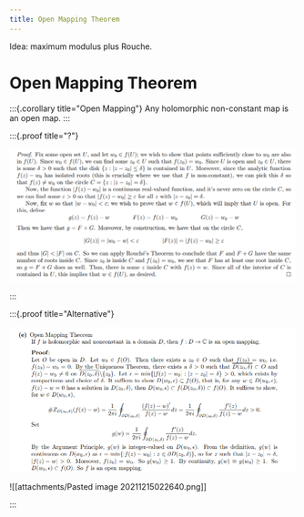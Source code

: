 ```yaml
---
title: Open Mapping Theorem
---
```


Idea: maximum modulus plus Rouche.

# Open Mapping Theorem

:::{.corollary title="Open Mapping"}
Any holomorphic non-constant map is an open map.
:::

:::{.proof title="?"}

![](figures/2021-12-14_16-26-16.png)

:::


:::{.proof title="Alternative"}

![](figures/2021-12-14_17-24-45.png)

![[attachments/Pasted image 20211215022640.png]]

:::

